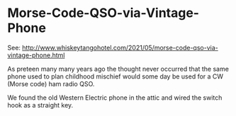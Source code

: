 # Morse-Code-QSO-via-Vintage-Phone

See: http://www.whiskeytangohotel.com/2021/05/morse-code-qso-via-vintage-phone.html

As preteen many many years ago the thought never occurred that the same phone 
used to plan childhood mischief would some day be used for a CW (Morse code) ham radio QSO.   

We found the old Western Electric phone in the attic and wired the switch hook as a straight key.
